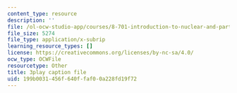 ```yaml
---
content_type: resource
description: ''
file: /ol-ocw-studio-app/courses/8-701-introduction-to-nuclear-and-particle-physics-fall-2020/199b0031456f640ffaf00a228fd19f72_RFiXkal1vfM.srt
file_size: 5274
file_type: application/x-subrip
learning_resource_types: []
license: https://creativecommons.org/licenses/by-nc-sa/4.0/
ocw_type: OCWFile
resourcetype: Other
title: 3play caption file
uid: 199b0031-456f-640f-faf0-0a228fd19f72
---
```

